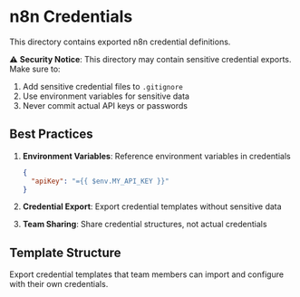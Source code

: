# n8n Credentials

This directory contains exported n8n credential definitions.

⚠️ **Security Notice**: This directory may contain sensitive credential exports. Make sure to:

1. Add sensitive credential files to `.gitignore`
2. Use environment variables for sensitive data
3. Never commit actual API keys or passwords

## Best Practices

1. **Environment Variables**: Reference environment variables in credentials
   ```json
   {
     "apiKey": "={{ $env.MY_API_KEY }}"
   }
   ```

2. **Credential Export**: Export credential templates without sensitive data
3. **Team Sharing**: Share credential structures, not actual credentials

## Template Structure

Export credential templates that team members can import and configure with their own credentials.